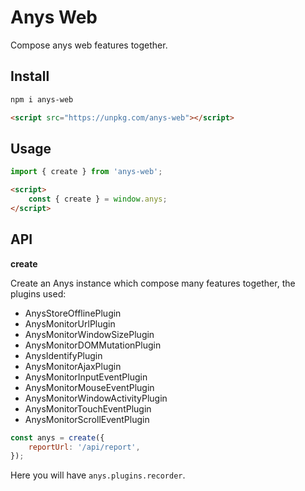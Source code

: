 # Anys Web

Compose anys web features together.

## Install

```sh
npm i anys-web
```

```html
<script src="https://unpkg.com/anys-web"></script>
```

## Usage

```js
import { create } from 'anys-web';
```

```html
<script>
    const { create } = window.anys;
</script>
```

## API

**create**

Create an Anys instance which compose many features together, the plugins used:

- AnysStoreOfflinePlugin
- AnysMonitorUrlPlugin
- AnysMonitorWindowSizePlugin
- AnysMonitorDOMMutationPlugin
- AnysIdentifyPlugin
- AnysMonitorAjaxPlugin
- AnysMonitorInputEventPlugin
- AnysMonitorMouseEventPlugin
- AnysMonitorWindowActivityPlugin
- AnysMonitorTouchEventPlugin
- AnysMonitorScrollEventPlugin


```js
const anys = create({
    reportUrl: '/api/report',
});
```

Here you will have `anys.plugins.recorder`.
